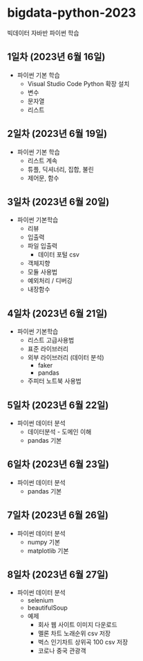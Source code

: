 # bigdata-python-2023
빅데이터 자바반 파이썬 학습

## 1일차 (2023년 6월 16일)
- 파이썬 기본 학습
    - Visual Studio Code Python 확장 설치
    - 변수
    - 문자열
    - 리스트

## 2일차 (2023년 6월 19일)
- 파이썬 기본 학습
    - 리스트 계속
    - 튜플, 딕셔너리, 집합, 불린
    - 제어문, 함수

## 3일차 (2023년 6월 20일)
- 파이썬 기본학습
    - 리뷰
    - 입출력
    - 파일 입출력
        - 데이터 포털 csv
    - 객체지향
    - 모듈 사용법
    - 예외처리 / 디버깅
    - 내장함수

## 4일차 (2023년 6월 21일)
- 파이썬 기본학습
    - 리스트 고급사용법
    - 표준 라이브러리
    - 외부 라이브러리 (데이터 분석)
        - faker
        - pandas
    - 주피터 노트북 사용법

## 5일차 (2023년 6월 22일)
- 파이썬 데이터 분석
    - 데이터분석 - 도메인 이해
    - pandas 기본

## 6일차 (2023년 6월 23일)
- 파이썬 데이터 분석
    - pandas 기본

## 7일차 (2023년 6월 26일)
- 파이썬 데이터 분석
    - numpy 기본
    - matplotlib 기본

## 8일차 (2023년 6월 27일)
- 파이썬 데이터 분석
    - selenium
    - beautifulSoup
    - 예제
        - 회사 웹 사이트 이미지 다운로드
        - 멜론 차트 노래순위 csv 저장
        - 벅스 인기차트 상위곡 100 csv 저장
        - 코로나 중국 관광객